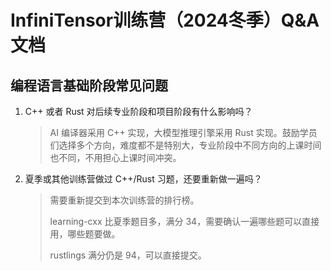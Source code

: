 # InfiniTensor训练营（2024冬季）Q&A文档

## 编程语言基础阶段常见问题

1. C++ 或者 Rust 对后续专业阶段和项目阶段有什么影响吗？

   > AI 编译器采用 C++ 实现，大模型推理引擎采用 Rust 实现。鼓励学员们选择多个方向，难度都不是特别大，专业阶段中不同方向的上课时间也不同，不用担心上课时间冲突。

2. 夏季或其他训练营做过 C++/Rust 习题，还要重新做一遍吗？

   > 需要重新提交到本次训练营的排行榜。
   >
   > learning-cxx 比夏季题目多，满分 34，需要确认一遍哪些题可以直接用，哪些题要做。
   >
   > rustlings 满分仍是 94，可以直接提交。

